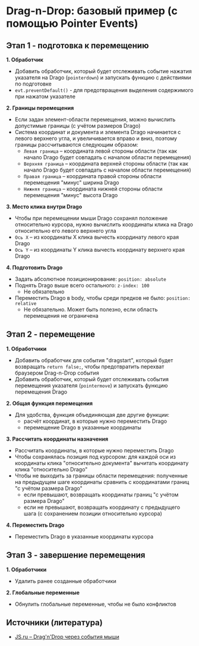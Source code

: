 # **Drag-n-Drop: базовый пример (с помощью Pointer Events)**

## Этап 1 - подготовка к перемещению
**1. Обработчик**
- Добавить обработчик, который будет отслеживать событие нажатия указателя на Drago (`pointerdown`) и запускать функцию с действиями по подготовке
- `evt.preventDefault()` - для предотвращения выделения содержимого при нажатом указателе

**2. Границы перемещения**
- Если задан элемент-области перемещения, можно вычислить допустимые границы (с учётом размеров Drago)
- Система координат и документа и элемента Drago начинается с левого верхнего угла, и увеличивается вправо и вниз, поэтому границы рассчитываются следующим образом:
  - `Левая граница` – координата левой стороны области (так как начало Drago будет совпадать с началом области перемещения)
  - `Верхняя граница` – координата верхней стороны области (так как начало Drago будет совпадать с началом области перемещения)
  - `Правая граница` – координата правой стороны области перемещения "минус" ширина Drago
  - `Нижняя граница` – координата нижней стороны области перемещения "минус" высота Drago

**3. Место клика внутри Drago**
- Чтобы при перемещении мыши Drago сохранял положение относительно курсора, нужно вычислить координаты клика на Drago относительно его левого верхнего угла
- `Ось X` – из координаты X клика вычесть координату левого края Drago
- `Ось Y` – из координаты Y клика вычесть координату верхнего края Drago

**4. Подготовить Drago**
- Задать абсолютное позиционирование: `position: absolute`
- Поднять Drago выше всего остального: `z-index: 100`
  - Не обязательно
- Переместить Drago в body, чтобы среди предков не было: `position: relative` 
  - Не обязательно. Может быть полезно, если область перемещения не ограничена


## Этап 2 - перемещение
**1. Обработчики**
- Добавить обработчик для события "dragstart", который будет возвращать `return false;`, чтобы предотвратить перехват браузером Drag-n-Drop события
- Добавить обработчик, который будет отслеживать события перемещения указателя (`pointermove`) и запускать функцию перемещения Drago

**2. Общая функция перемещения**
- Для удобства, функция объединяющая две другие функции:
  - расчёт координат, в которые нужно переместить Drago
  - перемещение Drago в указанные координаты

**3. Рассчитать координаты назначения**
- Рассчитать координаты, в которые нужно переместить Drago
- Чтобы сохранялась позиция под курсором: для каждой оси из координаты клика "относительно документа" вычитать координату клика "относительно Drago"
- Чтобы не выходить за границы области перемещения: полученные на предыдущем шаге координаты сравнить с координатами границ "с учётом размера Drago"
  - если превышают, возвращать координаты границ "с учётом размера Drago"
  - если не превышают, возвращать координату с предыдущего шага (с сохранением позиции относительно курсора)

**4. Переместить Drago**
- Переместить Drago в указанные координаты курсора


## Этап 3 - завершение перемещения
**1. Обработчики**
- Удалить ранее созданные обработчики

**2. Глобальные переменные**
- Обнулить глобальные переменные, чтобы не было конфликтов


## Источники (литература)
- [JS.ru – Drag'n'Drop через события мыши](https://learn.javascript.ru/mouse-drag-and-drop)